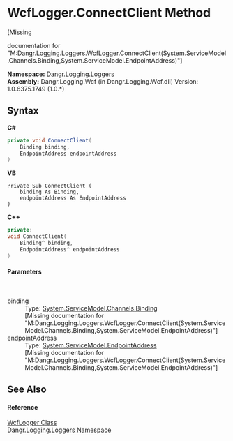 # WcfLogger.ConnectClient Method 
 

\[Missing <summary> documentation for "M:Dangr.Logging.Loggers.WcfLogger.ConnectClient(System.ServiceModel.Channels.Binding,System.ServiceModel.EndpointAddress)"\]

**Namespace:**&nbsp;<a href="N_Dangr_Logging_Loggers">Dangr.Logging.Loggers</a><br />**Assembly:**&nbsp;Dangr.Logging.Wcf (in Dangr.Logging.Wcf.dll) Version: 1.0.6375.1749 (1.0.*)

## Syntax

**C#**<br />
``` C#
private void ConnectClient(
	Binding binding,
	EndpointAddress endpointAddress
)
```

**VB**<br />
``` VB
Private Sub ConnectClient ( 
	binding As Binding,
	endpointAddress As EndpointAddress
)
```

**C++**<br />
``` C++
private:
void ConnectClient(
	Binding^ binding, 
	EndpointAddress^ endpointAddress
)
```


#### Parameters
&nbsp;<dl><dt>binding</dt><dd>Type: <a href="http://msdn2.microsoft.com/en-us/library/ms405791" target="_blank">System.ServiceModel.Channels.Binding</a><br />\[Missing <param name="binding"/> documentation for "M:Dangr.Logging.Loggers.WcfLogger.ConnectClient(System.ServiceModel.Channels.Binding,System.ServiceModel.EndpointAddress)"\]</dd><dt>endpointAddress</dt><dd>Type: <a href="http://msdn2.microsoft.com/en-us/library/ms405980" target="_blank">System.ServiceModel.EndpointAddress</a><br />\[Missing <param name="endpointAddress"/> documentation for "M:Dangr.Logging.Loggers.WcfLogger.ConnectClient(System.ServiceModel.Channels.Binding,System.ServiceModel.EndpointAddress)"\]</dd></dl>

## See Also


#### Reference
<a href="T_Dangr_Logging_Loggers_WcfLogger">WcfLogger Class</a><br /><a href="N_Dangr_Logging_Loggers">Dangr.Logging.Loggers Namespace</a><br />